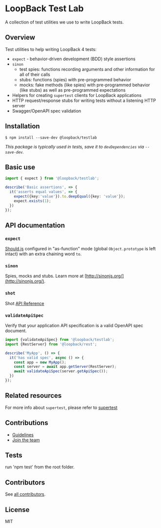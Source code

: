 # LoopBack Test Lab

A collection of test utilities we use to write LoopBack tests.

## Overview

Test utilities to help writing LoopBack 4 tests:
- `expect` - behavior-driven development (BDD) style assertions
- `sinon`
   - test spies: functions recording arguments and other information for all of their calls
   - stubs: functions (spies) with pre-programmed behavior
   - mocks: fake methods (like spies) with pre-programmed behavior (like stubs) as well as pre-programmed expectations
- Helpers for creating `supertest` clients for LoopBack applications
- HTTP request/response stubs for writing tests without a listening HTTP server
- Swagger/OpenAPI spec validation

## Installation

```
$ npm install --save-dev @loopback/testlab
```

_This package is typically used in tests, save it to `devDependencies` via `--save-dev`._

## Basic use

```ts
import { expect } from '@loopback/testlab';

describe('Basic assertions', => {
  it('asserts equal values', => {
    expect({key:'value'}).to.deepEqual({key: 'value'});
    expect.exists(1);
  })
});
```

## API documentation

### `expect`

[Should.js](https://shouldjs.github.io/) configured in "as-function" mode
(global `Object.prototype` is left intact) with an extra chaining word `to`.

### `sinon`

Spies, mocks and stubs. Learn more at [http://sinonjs.org/](http://sinonjs.org/).

### `shot`

Shot [API Reference](https://github.com/hapijs/shot/blob/master/API.md)

### `validateApiSpec`

Verify that your application API specification is a valid OpenAPI spec document.

```js
import {validateApiSpec} from '@loopback/testlab';
import {RestServer} from '@loopback/rest';

describe('MyApp', () => {
  it('has valid spec', async () => {
    const app = new MyApp();
    const server = await app.getServer(RestServer);
    await validateApiSpec(server.getApiSpec());
  })
});
```

## Related resources

For more info about `supertest`, please refer to [supertest](https://www.npmjs.com/package/supertest)

## Contributions

- [Guidelines](https://github.com/strongloop/loopback-next/blob/master/docs/DEVELOPING.md)
- [Join the team](https://github.com/strongloop/loopback-next/issues/110)

## Tests

run 'npm test' from the root folder.

## Contributors

See [all contributors](https://github.com/strongloop/loopback-next/graphs/contributors).

## License

MIT
